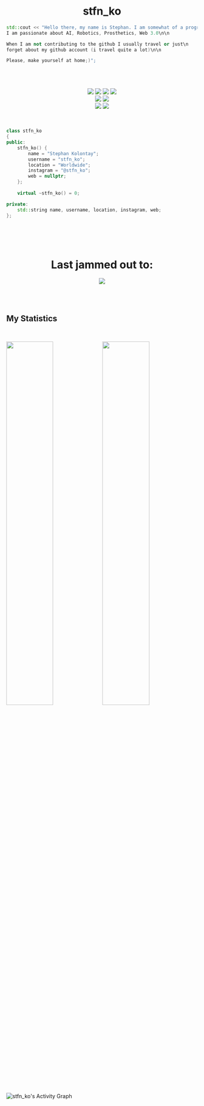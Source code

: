 <h1 align="center">
 stfn_ko
</h1>

```c++
std::cout << "Hello there, my name is Stephan. I am somewhat of a programmer myself,\n 
I am passionate about AI, Robotics, Prosthetics, Web 3.0\n\n

When I am not contributing to the github I usually travel or just\n 
forget about my github account (i travel quite a lot)\n\n

Please, make yourself at home;)";
```

<br>
<br>
<br>

<div>
  <div align="center">
      <img src="https://img.shields.io/badge/C++-00599C?style=for-the-badge&logo=c%2B%2B&logoColor=00599C&labelColor=282828">
      <img src="https://img.shields.io/badge/Go-00ADD8?style=for-the-badge&logo=go&logoColor=00ADD8&labelColor=282828">
      <img src="https://img.shields.io/badge/JavaScript-F7DF1E?style=for-the-badge&logo=JavaScript&logoColor=F7DF1E&labelColor=282828">
      <img src="https://img.shields.io/badge/-Python-yellow?style=for-the-badge&logo=python&logoColor=yellow&labelColor=282828">
  </div>
  <div align="center">
     <img src="https://img.shields.io/badge/-MongoDb-4EA94B?style=for-the-badge&logo=MongoDb&logoColor=4EA94B&labelColor=282828">  
     <img src="https://img.shields.io/badge/-MySQL-black?style=for-the-badge&logo=MySQL&logoColor=white&labelColor=282828">  
  </div>
  <div align="center">
      <img src="https://img.shields.io/badge/-HTML-red?style=for-the-badge&logo=html5&logoColor=red&labelColor=282828">
      <img src="https://img.shields.io/badge/-CSS-0175C2?style=for-the-badge&logo=css3&logoColor=0175C2&labelColor=282828">
  </div>
</div>

<br>
<br>


```c++
class stfn_ko
{
public:
    stfn_ko() {
        name = "Stephan Kolontay";
        username = "stfn_ko";
        location = "Worldwide";
        instagram = "@stfn_ko";
        web = nullptr;
    };
    
    virtual ~stfn_ko() = 0;

private:
    std::string name, username, location, instagram, web;
};
```

<br>
<br>
<br>

<h1 align="center">Last jammed out to:</h1>
<p align="center">
    <img src="https://spotify-github-readme.vercel.app/api/spotify" />
</p>

<br>
<br>

## My Statistics

<br/>
<p align="left">
  <a>
    <img width="49.5%" src="https://github-readme-stats.vercel.app/api?username=stfn-ko&show_icons=true&theme=radical&hide_border=true" />
    <img width="49.5%" src="https://github-readme-streak-stats.herokuapp.com/?user=stfn-ko&theme=radical&hide_border=true" />
  </a>
</p>
<br>

![stfn_ko's Activity Graph](https://activity-graph.herokuapp.com/graph?username=stfn-ko&custom_title=Stephan's%20Contribution%20Graph&theme=radical&bg_color=141321&hide_border=true&line=fd428d&point=dcc042)
